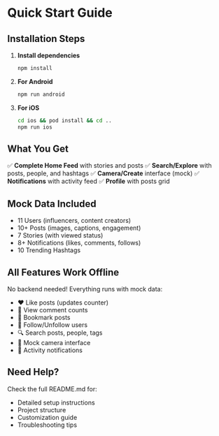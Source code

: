 # Quick Start Guide

## Installation Steps

1. **Install dependencies**
   ```bash
   npm install
   ```

2. **For Android**
   ```bash
   npm run android
   ```

3. **For iOS**
   ```bash
   cd ios && pod install && cd ..
   npm run ios
   ```

## What You Get

✅ **Complete Home Feed** with stories and posts
✅ **Search/Explore** with posts, people, and hashtags
✅ **Camera/Create** interface (mock)
✅ **Notifications** with activity feed
✅ **Profile** with posts grid

## Mock Data Included

- 11 Users (influencers, content creators)
- 10+ Posts (images, captions, engagement)
- 7 Stories (with viewed status)
- 8+ Notifications (likes, comments, follows)
- 10 Trending Hashtags

## All Features Work Offline

No backend needed! Everything runs with mock data:
- ❤️ Like posts (updates counter)
- 💬 View comment counts
- 🔖 Bookmark posts
- 👥 Follow/Unfollow users
- 🔍 Search posts, people, tags
- 📸 Mock camera interface
- 🔔 Activity notifications

## Need Help?

Check the full README.md for:
- Detailed setup instructions
- Project structure
- Customization guide
- Troubleshooting tips
